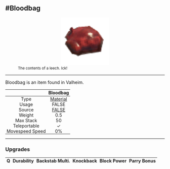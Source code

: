 <meta property="og:title" content="Bloodbag - MoreValheim" /><meta property="og:type" content="website" /><meta property="og:image" content="/assets/bloodbag.png" /><meta property="og:description" content="Bloodbag is an item found in Valheim." /><meta name="theme-color" content="#546D78"><meta name="twitter:card" content="summary_large_image">
#Bloodbag
-------------
<style>img {width:20px;}.tb {width:150px;display: block;margin-left: auto;margin-right: auto;}</style>

<style>.md-typeset table:not([class]) th:not([align]) {min-width:unset!important;}</style>
<style>td{padding:0em 0.3em!important;text-align:center!important;border-left:.05rem solid var(--md-default-fg-color--lightest)}</style>

<style>th{padding:0.1em 0.3em!important;text-align:center!important;font-weight:bold}</style>

<style>pre{text-align:right!important}</style>
<style>table tr td:first-child {border-left: 0;};</style>

<figure><img src="/assets/bloodbag.png" class="tb" /><figcaption><small>The contents of a leech. Ick!</small></figcaption></figure>

-------------

Bloodbag is an item found in Valheim.

|        | Bloodbag              |
| ----------- | ------------------------------------ |
| Type | [Material](../../types/material)
| Usage | FALSE<br>
| Source | [FALSE](../../items/false)
| Weight | 0.5 |
| Max Stack | 50 |
| Teleportable | ✓
| Movespeed Speed | 0%


-------------

### Upgrades
| Q | Durability | Backstab Multi. | Knockback | Block Power | Parry Bonus
| - | - | - | - | - | - 
